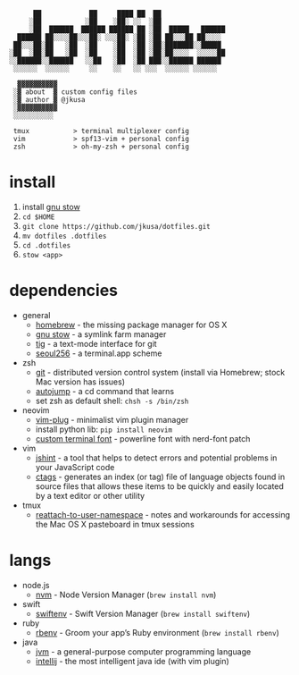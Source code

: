 ```
      ██            ██     ████ ██  ██                
     ░██           ░██    ░██░ ░░  ░██                
     ░██  ██████  ██████ ██████ ██ ░██  █████   ██████
  ██████ ██░░░░██░░░██░ ░░░██░ ░██ ░██ ██░░░██ ██░░░░ 
 ██░░░██░██   ░██  ░██    ░██  ░██ ░██░███████░░█████ 
░██  ░██░██   ░██  ░██    ░██  ░██ ░██░██░░░░  ░░░░░██
░░██████░░██████   ░░██   ░██  ░██ ███░░██████ ██████ 
 ░░░░░░  ░░░░░░     ░░    ░░   ░░ ░░░  ░░░░░░ ░░░░░░  

  ▓▓▓▓▓▓▓▓▓▓
 ░▓ about  ▓ custom config files
 ░▓ author ▓ @jkusa
 ░▓▓▓▓▓▓▓▓▓▓
 ░░░░░░░░░░

 tmux           > terminal multiplexer config
 vim            > spf13-vim + personal config
 zsh            > oh-my-zsh + personal config
```

# install

 1. install [gnu stow](http://www.gnu.org/software/stow/)
 1. `cd $HOME`
 1. `git clone https://github.com/jkusa/dotfiles.git`
 1. `mv dotfiles .dotfiles`
 1. `cd .dotfiles`
 1. `stow <app>`

# dependencies
 - general
    - [homebrew](http://brew.sh) - the missing package manager for OS X
    - [gnu stow](http://www.gnu.org/software/stow/) - a symlink farm manager
    - [tig](https://github.com/jonas/tig) - a text-mode interface for git
    - [seoul256](https://github.com/junegunn/seoul256.vim/blob/master/terminal-app/seoul256.terminal) - a terminal.app scheme
 - zsh
    - [git](http://git-scm.com/) - distributed version control system (install via Homebrew; stock Mac version has issues)
    - [autojump](https://github.com/joelthelion/autojump) - a cd command that learns
    - set zsh as default shell: `chsh -s /bin/zsh`
 - neovim
    - [vim-plug](https://github.com/junegunn/vim-plug) - minimalist vim plugin manager
    - install python lib: `pip install neovim` 
    - [custom terminal font](fonts/Meslo%20LG%20M%20Regular%20for%20Powerline%20Nerd%20Font%20Plus%20Font%20Awesome%20Plus%20Octicons%20Plus%20Pomicons.otf) - powerline font with nerd-font patch
 - vim
    - [jshint](https://github.com/jshint/jshint) - a tool that helps to detect errors and potential problems in your JavaScript code
    - [ctags](http://ctags.sourceforge.net/) - generates an index (or tag) file of language objects found in source files that allows these items to be quickly and easily located by a text editor or other utility
 - tmux
    - [reattach-to-user-namespace](https://github.com/ChrisJohnsen/tmux-MacOSX-pasteboard) - notes and workarounds for accessing the Mac OS X pasteboard in tmux sessions

# langs
 - node.js
      - [nvm](https://github.com/creationix/nvm) - Node Version Manager (`brew install nvm`) 
 - swift
      - [swiftenv](https://github.com/kylef/swiftenv) - Swift Version Manager (`brew install swiftenv`)
 - ruby
      - [rbenv](https://github.com/rbenv/rbenv) - Groom your app’s Ruby environment (`brew install rbenv`)
 - java
      - [jvm](http://www.oracle.com/technetwork/java/javase/downloads/index.html) - a general-purpose computer programming language
      - [intellij](https://www.jetbrains.com/idea/) - the most intelligent java ide (with vim plugin)

 

